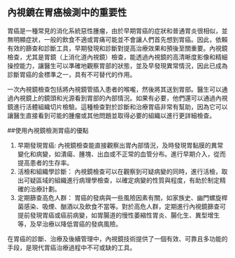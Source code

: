 ## 內視鏡在胃癌檢測中的重要性

胃癌是一種常見的消化系統惡性腫瘤，由於早期胃癌的症狀和普通胃炎很相似，並無明顯症狀，一般的飲食不適或胃痛可能並不會讓人們首先想到胃癌。因此，依賴有效的篩查和診斷工具，早期發現和診斷對提高治療效果和預後至關重要。內視鏡檢查，尤其是胃鏡（上消化道內視鏡）檢查，能透過內視鏡的高清晰度影像和精細操控能力，讓醫生可以準確地觀察胃部的狀態，並及早發現異常情況，因此已成為診斷胃癌的金標準之一，具有不可替代的作用。

一次內視鏡檢查包括將內視鏡管插入患者的喉嚨，然後將其送到胃部。醫生可以通過內視鏡上的鏡頭和光源看到胃部的內部情況。如果有必要，他們還可以通過內視鏡進行活體組織切片檢驗。這種檢查對於診斷和治療胃癌非常有幫助，因為它可以讓醫生直接看到可能的腫瘤或其他問題並取得必要的組織以進行更詳細檢查。

##使用內視鏡檢測胃癌的優點

1. 早期發現胃癌:  內視鏡檢查能直接觀察出胃內部情況，及時發現胃黏膜的異常變化和病變，如潰瘍、腫塊、出血或不正常的血管分布。進行早期介入，從而提高患者的生存率。
2. 活檢和組織學診斷： 內視鏡檢查可以在觀察到可疑病變的同時，進行活檢，取出可疑區域的組織進行病理學檢查，以確定病變的性質與程度，有助於制定精確的治療計劃。
3. 定期篩查高危人群： 胃癌的發病與一些風險因素有關，如家族史、幽門螺旋桿菌感染、吸煙、酗酒以及飲食不當等。對於高危人群，定期進行內視鏡篩查可提前發現胃癌或癌前病變，如胃腸道的慢性萎縮性胃炎、腸化生、異型增生等，及早治療以降低胃癌的發病風險。

在胃癌的診斷、治療及後續管理中，內視鏡技術提供了一個有效、可靠且多功能的手段，是現代胃癌治療過程中不可或缺的工具。
